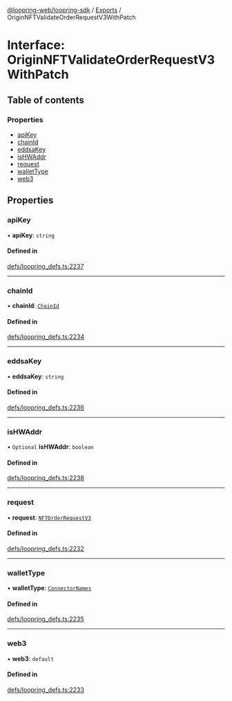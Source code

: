 [@loopring-web/loopring-sdk](../README.md) / [Exports](../modules.md) / OriginNFTValidateOrderRequestV3WithPatch

# Interface: OriginNFTValidateOrderRequestV3WithPatch

## Table of contents

### Properties

- [apiKey](OriginNFTValidateOrderRequestV3WithPatch.md#apikey)
- [chainId](OriginNFTValidateOrderRequestV3WithPatch.md#chainid)
- [eddsaKey](OriginNFTValidateOrderRequestV3WithPatch.md#eddsakey)
- [isHWAddr](OriginNFTValidateOrderRequestV3WithPatch.md#ishwaddr)
- [request](OriginNFTValidateOrderRequestV3WithPatch.md#request)
- [walletType](OriginNFTValidateOrderRequestV3WithPatch.md#wallettype)
- [web3](OriginNFTValidateOrderRequestV3WithPatch.md#web3)

## Properties

### apiKey

• **apiKey**: `string`

#### Defined in

[defs/loopring_defs.ts:2237](https://github.com/Loopring/loopring_sdk/blob/1b21a8d/src/defs/loopring_defs.ts#L2237)

___

### chainId

• **chainId**: [`ChainId`](../enums/ChainId.md)

#### Defined in

[defs/loopring_defs.ts:2234](https://github.com/Loopring/loopring_sdk/blob/1b21a8d/src/defs/loopring_defs.ts#L2234)

___

### eddsaKey

• **eddsaKey**: `string`

#### Defined in

[defs/loopring_defs.ts:2236](https://github.com/Loopring/loopring_sdk/blob/1b21a8d/src/defs/loopring_defs.ts#L2236)

___

### isHWAddr

• `Optional` **isHWAddr**: `boolean`

#### Defined in

[defs/loopring_defs.ts:2238](https://github.com/Loopring/loopring_sdk/blob/1b21a8d/src/defs/loopring_defs.ts#L2238)

___

### request

• **request**: [`NFTOrderRequestV3`](../modules.md#nftorderrequestv3)

#### Defined in

[defs/loopring_defs.ts:2232](https://github.com/Loopring/loopring_sdk/blob/1b21a8d/src/defs/loopring_defs.ts#L2232)

___

### walletType

• **walletType**: [`ConnectorNames`](../enums/ConnectorNames.md)

#### Defined in

[defs/loopring_defs.ts:2235](https://github.com/Loopring/loopring_sdk/blob/1b21a8d/src/defs/loopring_defs.ts#L2235)

___

### web3

• **web3**: `default`

#### Defined in

[defs/loopring_defs.ts:2233](https://github.com/Loopring/loopring_sdk/blob/1b21a8d/src/defs/loopring_defs.ts#L2233)
